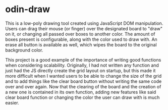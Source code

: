 # odin-draw
This is a low-poly drawing tool created using JavaScript DOM manipulation.
Users can drag their mouse (or finger) over the designated board to "draw"
on it, or changing all passed over boxes to another color.  The amount of
boxes present is configurable, along with the color used to draw with.
An erase all button is available as well, which wipes the board to the 
original background color.

This project is a good example of the importance of writing good functions
when considering scalability.  Originally, I had not written any function
and just had the JS directly create the grid layout on startup, but this
made it more difficult when I wanted users to be able to change the size
of the grid and to add things like the clear board button without writing
the same code over and over again.  Now that the clearing of the board and
the creation of a new one is contained in its own function, adding new 
features like said clear board function or changing the color the user
can draw with is much easier.
